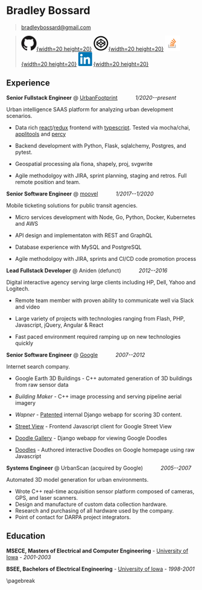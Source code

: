 # Bradley Bossard

><bradleybossard@gmail.com>

<!--- Need image px params for PDF output, some pandoc bug -->

> [![](./images/github.png){width=20 height=20}](https://github.com/bradleybossard)
[![](./images/codepen.png){width=20 height=20}](https://codepen.io/bradleybossard)
[![](./images/stackoverflow.png){width=20 height=20}](http://stackoverflow.com/users/story/1754642)
[![](./images/linkedin.png){width=20 height=20}](https://www.linkedin.com/in/bradleybossard)
<!--
[![](./images/docker.png){width=20 height=20}](https://hub.docker.com/u/bradleybossard)
[![](./images/codewars.png){width=20 height=20}](https://www.codewars.com/users/bradleybossard)
[![](./images/csacademy.png){width=20 height=20}](https://csacademy.com/user/bradleybossard)
[![](./images/hackerrank.png){width=20 height=20}](https://hackerrank.com/bradleybossard)
-->


## Experience
**Senior Fullstack Engineer** @ [UrbanFootprint] $~~~~~~~~~~$ _1/2020--present_

Urban intelligence SAAS platform for analyzing urban development scenarios.

* Data rich [react]/[redux] frontend with [typescript].  Tested via mocha/chai, [applitools] and [percy]

* Backend development with Python, Flask, sqlalchemy, Postgres, and pytest.

* Geospatial processing ala fiona, shapely, proj, svgwrite

* Agile methodolgoy with JIRA, sprint planning, staging and retros.  Full remote position and team.

**Senior Software Engineer** @ [moovel] $~~~~~~~~~~$ _1/2017--1/2020_

Mobile ticketing solutions for public transit agencies.

* Micro services development with Node, Go, Python, Docker, Kubernetes and AWS

* API design and implementaton with REST and GraphQL

* Database experience with MySQL and PostgreSQL

* Agile methodolgoy with JIRA, sprints and CI/CD code promotion process

**Lead Fullstack Developer** @ Aniden (defunct) $~~~~~~~~~~$ _2012--2016_

Digital interactive agency serving large clients including HP, Dell, Yahoo and Logitech.

* Remote team member with proven ability to communicate well via Slack and video

* Large variety of projects with technologies ranging from Flash, PHP, Javascript, jQuery, Angular & React

* Fast paced environment required ramping up on new technologies quickly

**Senior Software Engineer** @ [Google] $~~~~~~~~~~$ _2007--2012_

Internet search company.

- Google Earth 3D Buildings - C++ automated generation of 3D buildings from raw sensor data

- _Building Maker_ - C++ image processing and serving pipeline aerial imagery

- _Wapner_ - [Patented] internal Django webapp for scoring 3D content.

- [Street View] - Frontend Javascript client for Google Street View

- [Doodle Gallery] - Django webapp for viewing Google Doodles

- [Doodles] - Authored interactive Doodles on Google homepage using raw Javascript

**Systems Engineer** @ UrbanScan (acquired by Google) $~~~~~~~~~~$ _2005--2007_

Automated 3D model generation for urban environments.

* Wrote C++ real-time acquisition sensor platform composed of cameras, GPS, and laser scanners.
* Design and manufacture of custom data collection hardware.
* Research and purchasing of all hardware used by the company.
* Point of contact for DARPA project integrators.

Education
---------

**MSECE, Masters of Electrical and Computer Engineering** - [University of Iowa] - *2001-2003*

**BSEE, Bachelors of Electrical Engineering** - [University of Iowa] - *1998-2001*

\pagebreak

<!--
Consulting
-------------

**CTO - [DentalEMR] - *2015* **

Cloud-based electronic medical records webapp

* Architected and developed Django/Angular application hosted on AWS
* Interviewed and hired additional team members.
* Agile project management and sprint planning, acting SCRUMM master

Patents and Publications
------------------------
[Evaluating Three-Dimensional Geographical Environments Using A Divided Bounding Area]

[Generation of Real-Time Synthetic Environment Using a Mobile Sensor Platform]
-->

[applitools]: https://applitools.com/
[Aniden Interactive]:http://www.aniden.com/
[DentalEMR]:https://dentalemr.com
[Evaluating Three-Dimensional Geographical Environments Using A Divided Bounding Area]:http://www.google.com/patents/US20150143301
[Finish Drawing]:http://finishdrawing.com
[Generation of Real-Time Synthetic Environment Using a Mobile Sensor Platform]:https://www.nads-sc.uiowa.edu/dscna/2001/Papers/Papelis%20_%20Generation%20of%20Real-Time%20Synthetic%20Environment....pdf
[Google]:https://www.google.com
[Street View]:https://www.google.com/maps/streetview/
[Doodles]:https://www.google.com/doodles
[Doodle Gallery]:https://www.google.com/doodles
[History Of Baker Hughes]:http://aniden.com/project/bh_timeline
[HP Discover Mobility Experience]:http://aniden.com/project/mobility_touch_experience
[moovel]:https://www.moovel.com/en
[MS Word]: resume-of-bradley-bossard.docx
[Patented]:http://www.google.com/patents/US20150143301
[PDF]: resume-of-bradley-bossard.pdf
[percy]: https://percy.io/
[Race For The Stars]:http://aniden.com/project/race_for_the_stars
[react]: https://reactjs.org/
[redux]: https://redux.js.org/
[Specialty Pegmen]:https://www.google.co.in/intl/en/help/maps/streetview/learn/pegman.html
[typescript]: https://www.typescriptlang.org/
[University of Iowa]:http://www.uiowa.edu/
[UrbanFootprint]:https://www.urbanfootprint.com
[Wacom Inkation]:http://devpost.com/software/finishdrawing-com
[Yahoo Doodle]:http://aniden.com/project/yahoo_logo

<script>
  (function(i,s,o,g,r,a,m){i['GoogleAnalyticsObject']=r;i[r]=i[r]||function(){
  (i[r].q=i[r].q||[]).push(arguments)},i[r].l=1*new Date();a=s.createElement(o),
  m=s.getElementsByTagName(o)[0];a.async=1;a.src=g;m.parentNode.insertBefore(a,m)
  })(window,document,'script','https://www.google-analytics.com/analytics.js','ga');

  ga('create', 'UA-52576926-1', 'auto');
  ga('send', 'pageview');
</script>
